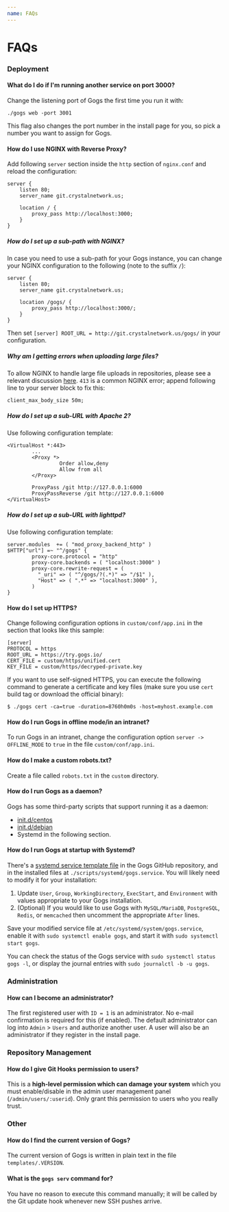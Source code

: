 ```yaml
---
name: FAQs
---
```


# FAQs

### Deployment

#### What do I do if I'm running another service on port 3000?

Change the listening port of Gogs the first time you run it with:

    ./gogs web -port 3001

This flag also changes the port number in the install page for you, so pick a number you want to assign for Gogs.

#### How do I use NGINX with Reverse Proxy?

Add following `server` section inside the `http` section of `nginx.conf` and reload the configuration:

```
server {
    listen 80;
    server_name git.crystalnetwork.us;

    location / {
        proxy_pass http://localhost:3000;
    }
}
```

##### How do I set up a sub-path with NGINX?

In case you need to use a sub-path for your Gogs instance, you can change your NGINX configuration to the following
(note to the suffix `/`):

```
server {
    listen 80;
    server_name git.crystalnetwork.us;

    location /gogs/ {
        proxy_pass http://localhost:3000/;
    }
}
```

Then set `[server] ROOT_URL = http://git.crystalnetwork.us/gogs/` in your configuration.

##### Why am I getting errors when uploading large files?

To allow NGINX to handle large file uploads in repositories, please see a relevant discussion [here](http://stackoverflow.com/a/15021750). `413` is a common NGINX error; append following line to your server block to fix this:

```
client_max_body_size 50m;
```

##### How do I set up a sub-URL with Apache 2?

Use following configuration template:

```
<VirtualHost *:443>
        ...
        <Proxy *>
                 Order allow,deny
                 Allow from all
        </Proxy>

        ProxyPass /git http://127.0.0.1:6000
        ProxyPassReverse /git http://127.0.0.1:6000
</VirtualHost>
```

##### How do I set up a sub-URL with lighttpd?

Use following configuration template:

```
server.modules  += ( "mod_proxy_backend_http" )
$HTTP["url"] =~ "^/gogs" {
        proxy-core.protocol = "http"
        proxy-core.backends = ( "localhost:3000" )
        proxy-core.rewrite-request = (
          "_uri" => ( "^/gogs/?(.*)" => "/$1" ),
          "Host" => ( ".*" => "localhost:3000" ),
        )
}
```

#### How do I set up HTTPS?

Change following configuration options in `custom/conf/app.ini` in the section that looks like this sample:

```
[server]
PROTOCOL = https
ROOT_URL = https://try.gogs.io/
CERT_FILE = custom/https/unified.cert
KEY_FILE = custom/https/decryped-private.key
```

If you want to use self-signed HTTPS, you can execute the following command to generate a certificate and key files (make sure you use `cert` build tag or download the official binary):

	$ ./gogs cert -ca=true -duration=8760h0m0s -host=myhost.example.com

#### How do I run Gogs in offline mode/in an intranet?

To run Gogs in an intranet, change the configuration option `server -> OFFLINE_MODE` to `true` in the file `custom/conf/app.ini`.

#### How do I make a custom robots.txt?

Create a file called `robots.txt` in the `custom` directory.

#### How do I run Gogs as a daemon?

Gogs has some third-party scripts that support running it as a daemon:

- [init.d/centos](https://github.com/gogits/gogs/blob/master/scripts/init/centos/gogs)
- [init.d/debian](https://github.com/gogits/gogs/blob/master/scripts/init/debian/gogs)
- Systemd in the following section.

#### How do I run Gogs at startup with Systemd?

There's a [systemd service template file](https://github.com/gogits/gogs/blob/master/scripts/systemd/gogs.service) in the Gogs GitHub repository, and in the installed files at `./scripts/systemd/gogs.service`. You will likely need to modify it for your installation:

1. Update `User`, `Group`, `WorkingDirectory`, `ExecStart`, and
   `Environment` with values appropriate to your Gogs installation.
2. (Optional) If you would like to use Gogs with `MySQL/MariaDB`, `PostgreSQL`, `Redis`, or `memcached` then uncomment the appropriate `After` lines.

Save your modified service file at `/etc/systemd/system/gogs.service`, enable it with `sudo systemctl enable gogs`, and start it with `sudo systemctl start gogs`.

You can check the status of the Gogs service with `sudo systemctl status gogs -l`, or display the journal entries with `sudo journalctl -b -u gogs`.

### Administration

#### How can I become an administrator?

The first registered user with `ID = 1` is an administrator. No e-mail confirmation is required for this (if enabled). The default administrator can log into `Admin` > `Users` and authorize another user. A user will also be an administrator if they register in the install page.

### Repository Management

#### How do I give Git Hooks permission to users?

This is a **high-level permission which can damage your system** which you must enable/disable in the admin user management panel (`/admin/users/:userid`). Only grant this permission to users who you really trust.

### Other

#### How do I find the current version of Gogs?

The current version of Gogs is written in plain text in the file `templates/.VERSION`.

#### What is the `gogs serv` command for?

You have no reason to execute this command manually; it will be called by the Git update hook whenever new SSH pushes arrive.
